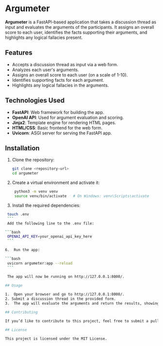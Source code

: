 # Argumeter

**Argumeter** is a FastAPI-based application that takes a discussion thread as input and evaluates the arguments of the participants. It assigns an overall score to each user, identifies the facts supporting their arguments, and highlights any logical fallacies present.

## Features

- Accepts a discussion thread as input via a web form.
- Analyzes each user's arguments.
- Assigns an overall score to each user (on a scale of 1-10).
- Identifies supporting facts for each argument.
- Highlights any logical fallacies in the arguments.

## Technologies Used

- **FastAPI**: Web framework for building the app.
- **OpenAI API**: Used for argument evaluation and scoring.
- **Jinja2**: Template engine for rendering HTML pages.
- **HTML/CSS**: Basic frontend for the web form.
- **Uvicorn**: ASGI server for serving the FastAPI app.

## Installation

1. Clone the repository:

   ```bash
   git clone <repository-url>
   cd argumeter
   ```
   
2. Create a virtual environment and activate it:

   ```bash
    python3 -m venv venv
    source venv/bin/activate   # On Windows: venv\Scripts\activate
    ```

3.	Install the required dependencies:

   ```bash
    touch .env
    ```
    Add the following line to the .env file:

   ```bash
    OPENAI_API_KEY=your_openai_api_key_here
    ```

6.	Run the app:

   ```bash
    uvicorn argumeter:app --reload
    ```

    The app will now be running on http://127.0.0.1:8000/.
    
## Usage

1.	Open your browser and go to http://127.0.0.1:8000/. 
2. Submit a discussion thread in the provided form.
3.	The app will evaluate the arguments and return the results, showing:

## Contributing

If you’d like to contribute to this project, feel free to submit a pull request or open an issue. Any contributions or feedback are welcome!

## License

This project is licensed under the MIT License.
